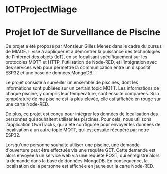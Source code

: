 # IOTProjectMiage
# Projet IoT de Surveillance de Piscine

Ce projet a été proposé par Monsieur Gilles Menez dans le cadre du cursus de MIAGE. Il vise à appliquer et à démontrer la puissance des technologies de l'Internet des objets (IoT), en se focalisant spécifiquement sur les protocoles MQTT et HTTP, l'utilisation de Node-RED, et l'intégration avec des services web pour permettre la communication entre un dispositif ESP32 et une base de données MongoDB.

Le projet consiste à surveiller un ensemble de piscines, dont les informations sont publiées sur un certain topic MQTT. Les informations de chaque piscine, y compris leur température, sont ensuite comparées. Si la température de ma piscine est la plus élevée, elle est affichée en rouge sur une carte Node-RED.

De plus, ce projet est conçu pour intégrer les données de localisation des personnes qui souhaitent utiliser les piscines. Pour cela, nous utilisons l'application OwnTracks, qui a été configurée pour envoyer les données de localisation à un autre topic MQTT, qui est ensuite récupéré par notre ESP32.

Lorsqu'une personne souhaite utiliser une piscine, une demande d'ouverture peut être effectuée via une requête GET. Cette demande est alors envoyée à un service web via une requête POST, qui enregistre alors la demande dans la base de données MongoDB. En conséquence, la localisation de la personne est affichée en jaune sur la carte Node-RED.
